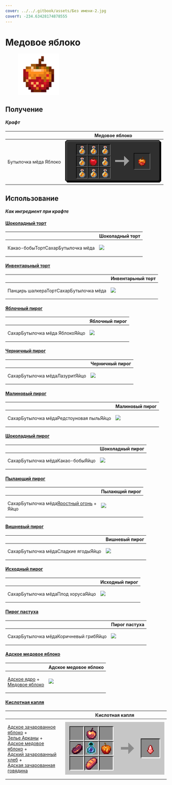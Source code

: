 ```yaml
---
cover: ../../.gitbook/assets/Без имени-2.jpg
coverY: -234.63428174878555
---
```


# Медовое яблоко

<figure><img src="../../.gitbook/assets/honey_128.png" alt=""><figcaption></figcaption></figure>

## Получение

#### _Крафт_

|                              |  Медовое яблоко                      |
| ---------------------------- | ------------------------------------ |
| <p>Бутылочка мёда	Яблоко</p> | ![](../../.gitbook/assets/honey.png) |

## Использование

#### _Как ингредиент при крафте_

#### [Шоколадный торт](chocolate_cake.md)

|                                          |  Шоколадный торт                               |
| ---------------------------------------- | ---------------------------------------------- |
| <p>Какао-бобыТортСахарБутылочка мёда</p> | ![](../../.gitbook/assets/chocolate\_cake.png) |

#### [Инвентарьный торт](inventory_cake.md)

|                                               |  Инвентарьный торт                             |
| --------------------------------------------- | ---------------------------------------------- |
| <p>Панцирь шалкераТортСахарБутылочка мёда</p> | ![](../../.gitbook/assets/inventory\_cake.png) |

#### [Яблочный пирог](apple_pie.md)

|                                       |  Яблочный пирог                           |
| ------------------------------------- | ----------------------------------------- |
| <p>СахарБутылочка мёда	ЯблокоЯйцо</p> | ![](../../.gitbook/assets/apple\_pie.png) |

#### [Черничный пирог](blueberry_pie.md)

|                                       |  Черничный пирог                              |
| ------------------------------------- | --------------------------------------------- |
| <p>СахарБутылочка мёдаЛазуритЯйцо</p> | ![](../../.gitbook/assets/blueberry\_pie.png) |

#### [Малиновый пирог](crimson_berry_pie.md)

|                                                 |  Малиновый пирог                                   |
| ----------------------------------------------- | -------------------------------------------------- |
| <p>СахарБутылочка мёдаРедстоуновая пыльЯйцо</p> | ![](../../.gitbook/assets/crimson\_berry\_pie.png) |

#### [Шоколадный пирог](chocolate_pie.md)

|                                          |  Шоколадный пирог                             |
| ---------------------------------------- | --------------------------------------------- |
| <p>СахарБутылочка мёдаКакао-бобыЯйцо</p> | ![](../../.gitbook/assets/chocolate\_pie.png) |

#### [Пылающий пирог](blaze_cake.md)

|                                                                               |  Пылающий пирог                            |
| ----------------------------------------------------------------------------- | ------------------------------------------ |
| <p>СахарБутылочка мёда<a href="fury_fire.md">Яростный огонь</a> +<br>Яйцо</p> | ![](../../.gitbook/assets/blaze\_cake.png) |

#### [Вишневый пирог](cherry_pie.md)

|                                             |  Вишневый пирог                            |
| ------------------------------------------- | ------------------------------------------ |
| <p>СахарБутылочка мёдаСладкие ягодыЯйцо</p> | ![](../../.gitbook/assets/cherry\_pie.png) |

#### [Исходный пирог](source_berry_pie.md)

|                                           |  Исходный пирог                                   |
| ----------------------------------------- | ------------------------------------------------- |
| <p>СахарБутылочка мёдаПлод хорусаЯйцо</p> | ![](../../.gitbook/assets/source\_berry\_pie.png) |

#### [Пирог пастуха](shepherds_pie_block.md)

|                                               |  Пирог пастуха                                       |
| --------------------------------------------- | ---------------------------------------------------- |
| <p>СахарБутылочка мёдаКоричневый грибЯйцо</p> | ![](../../.gitbook/assets/shepherds\_pie\_block.png) |

#### [Адское медовое яблоко](honeyed_apple.md)

|                                                                                                   |  Адское медовое яблоко                        |
| ------------------------------------------------------------------------------------------------- | --------------------------------------------- |
| <p><a href="gobber2_goo_nether.md">Адское ядро</a> +<br><a href="honey.md">Медовое яблоко</a></p> | ![](../../.gitbook/assets/honeyed\_apple.png) |

#### [Кислотная капля](acid.md)

|                                                                                                                                                                                                                                                                                                                                                      |  Кислотная капля                    |
| ---------------------------------------------------------------------------------------------------------------------------------------------------------------------------------------------------------------------------------------------------------------------------------------------------------------------------------------------------- | ----------------------------------- |
| <p><a href="gobber2_gooey_apple_nether.md">Адское зачарованное яблоко</a> +<br><a href="weak_arcana_potion.md">Зелье Арканы</a> +<br><a href="honeyed_apple.md">Адское медовое яблоко</a> +<br><a href="gobber2_gooey_bread_nether.md">Адский зачарованный хлеб</a> +<br><a href="gobber2_gooey_beef_nether.md">Адская зачарованная говядина</a></p> | ![](../../.gitbook/assets/acid.png) |


